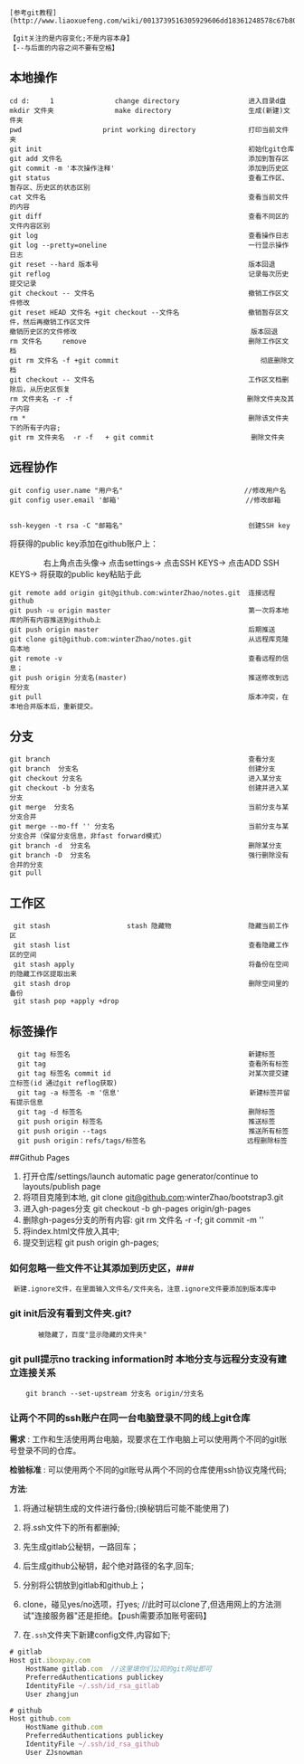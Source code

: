 
    [参考git教程](http://www.liaoxuefeng.com/wiki/0013739516305929606dd18361248578c67b8067c8c017b000);

    【git关注的是内容变化;不是内容本身】
    【--与后面的内容之间不要有空格】

## 本地操作 ##
    cd d:     1               change directory                 进入目录d盘
    mkdir 文件夹               make directory                   生成(新建)文件夹
    pwd                    print working directory             打印当前文件夹
    git init                                                   初始化git仓库
    git add 文件名                                              添加到暂存区
    git commit -m '本次操作注释'                                 添加到历史区
    git status                                                 查看工作区、暂存区、历史区的状态区别
    cat 文件名                                                  查看当前文件的内容
    git diff                                                   查看不同区的文件内容区别
    git log                                                    查看操作日志
    git log --pretty=oneline                                   一行显示操作日志
    git reset --hard 版本号                                     版本回退
    git reflog                                                 记录每次历史提交记录
    git checkout -- 文件名                                      撤销工作区文件修改
    git reset HEAD 文件名 +git checkout --文件名                 撤销暂存区文件，然后再撤销工作区文件
    撤销历史区的文件修改                                           版本回退
    rm 文件名     remove                                        删除工作区文档
    git rm 文件名 -f +git commit                                   彻底删除文档
    git checkout -- 文件名                                      工作区文档删除后，从历史区恢复
    rm 文件夹名 -r -f                                           删除文件夹及其子内容
    rm *                                                       删除该文件夹下的所有子内容;
    git rm 文件夹名  -r -f   + git commit                        删除文件夹




## 远程协作 ##

    git config user.name "用户名"                              //修改用户名
    git config user.email '邮箱'                               //修改邮箱


    ssh-keygen -t rsa -C "邮箱名"                               创建SSH key
  
  将获得的public key添加在github账户上：

　　　　 右上角点击头像-> 点击settings-> 点击SSH KEYS-> 点击ADD SSH KEYS-> 将获取的public key粘贴于此  
    
    
    git remote add origin git@github.com:winterZhao/notes.git  连接远程github
    git push -u origin master                                  第一次将本地库的所有内容推送到github上
    git push origin master                                     后期推送
    git clone git@github.com:winterZhao/notes.git              从远程库克隆岛本地
    git remote -v                                              查看远程的信息；
    git push origin 分支名(master)                              推送修改到远程分支
    git pull                                                   版本冲突，在本地合并版本后，重新提交。





## 分支 ##
    git branch                                                 查看分支
    git branch  分支名                                          创建分支
    git checkout 分支名                                         进入某分支
    git checkout -b 分支名                                      创建并进入某分支
    git merge  分支名                                           当前分支与某分支合并
    git merge --mo-ff '' 分支名                                 当前分支与某分支合并（保留分支信息，非fast forward模式）
    git branch -d  分支名                                       删除某分支
    git branch -D  分支名                                       强行删除没有合并的分支
    git pull

## 工作区 ##
     git stash                   stash 隐藏物                   隐藏当前工作区
     git stash list                                            查看隐藏工作区的空间
     git stash apply                                           将备份在空间的隐藏工作区提取出来
     git stash drop                                            删除空间里的备份
     git stash pop +apply +drop



## 标签操作 ##
      git tag 标签名                                            新建标签
      git tag                                                  查看所有标签
      git tag 标签名 commit id                                  对某次提交建立标签(id 通过git reflog获取)
      git tag -a 标签名 -m '信息'                                新建标签并留有提示信息
      git tag -d 标签名                                         删除标签
      git push origin 标签名                                    推送标签
      git push origin --tags                                   推送所有标签
      git push origin：refs/tags/标签名                         远程删除标签

##Github Pages
1. 打开仓库/settings/launch automatic page generator/continue to layouts/publish page
2. 将项目克隆到本地, git clone git@github.com:winterZhao/bootstrap3.git
3. 进入gh-pages分支 git checkout -b gh-pages origin/gh-pages
4. 删除gh-pages分支的所有内容: git rm 文件名 -r -f; git commit -m ''
5. 将index.html文件放入其中;
6. 提交到远程 git push origin gh-pages;



### 如何忽略一些文件不让其添加到历史区，###
     新建.ignore文件，在里面输入文件名/文件夹名，注意.ignore文件要添加到版本库中

### git init后没有看到文件夹.git?
           被隐藏了，百度"显示隐藏的文件夹"

### git pull提示no tracking information时 本地分支与远程分支没有建立连接关系 ###
        git branch --set-upstream 分支名 origin/分支名

### 让两个不同的ssh账户在同一台电脑登录不同的线上git仓库

**需求** : 工作和生活使用两台电脑，现要求在工作电脑上可以使用两个不同的git账号登录不同的仓库。

**检验标准** : 可以使用两个不同的git账号从两个不同的仓库使用ssh协议克隆代码;

**方法**: 

1. 将通过秘钥生成的文件进行备份;(换秘钥后可能不能使用了)
    
2. 将.ssh文件下的所有都删掉;
    
3. 先生成gitlab公秘钥，一路回车；
    
4. 后生成github公秘钥，起个绝对路径的名字,回车;
    
5. 分别将公钥放到gitlab和github上；
    
6. clone，碰见yes/no选项，打yes;  //此时可以clone了,但选用网上的方法测试"连接服务器"还是拒绝。【push需要添加账号密码】
    
7. 在`.ssh`文件夹下新建config文件,内容如下;
    
```javascript
# gitlab
Host git.iboxpay.com
    HostName gitlab.com  //这里填你们公司的git网址即可
    PreferredAuthentications publickey
    IdentityFile ~/.ssh/id_rsa_gitlab
    User zhangjun

# github
Host github.com
    HostName github.com
    PreferredAuthentications publickey
    IdentityFile ~/.ssh/id_rsa_github
    User ZJsnowman
```
